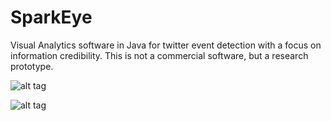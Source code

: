 SparkEye
========

Visual Analytics software in Java for twitter event detection with a focus on information credibility. This is not a commercial software, but a research prototype.

![alt tag](https://raw.githubusercontent.com/rakandirbas/SparkEye/master/SparkEye1.png)

![alt tag](https://raw.githubusercontent.com/rakandirbas/SparkEye/master/sparkeye2.png)
